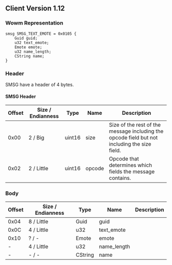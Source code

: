 ## Client Version 1.12

### Wowm Representation
```rust,ignore
smsg SMSG_TEXT_EMOTE = 0x0105 {
    Guid guid;    
    u32 text_emote;    
    Emote emote;    
    u32 name_length;    
    CString name;    
}
```
### Header
SMSG have a header of 4 bytes.

#### SMSG Header
| Offset | Size / Endianness | Type   | Name   | Description |
| ------ | ----------------- | ------ | ------ | ----------- |
| 0x00   | 2 / Big           | uint16 | size   | Size of the rest of the message including the opcode field but not including the size field.|
| 0x02   | 2 / Little        | uint16 | opcode | Opcode that determines which fields the message contains.|
### Body
| Offset | Size / Endianness | Type | Name | Description |
| ------ | ----------------- | ---- | ---- | ----------- |
| 0x04 | 8 / Little | Guid | guid |  |
| 0x0C | 4 / Little | u32 | text_emote |  |
| 0x10 | ? / - | Emote | emote |  |
| - | 4 / Little | u32 | name_length |  |
| - | - / - | CString | name |  |
